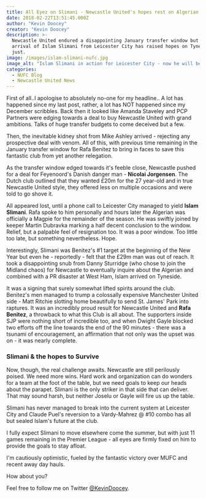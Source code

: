 ```yaml
---
title: All Eyez on Slimani - Newcastle United's hopes rest on Algerian
date: 2018-02-22T13:51:45.000Z
author: "Kevin Doocey"
creator: "Kevin Doocey"
description: >-
  Newcastle United endured a disappointing January transfer window but the
  arrival of Islam Slimani from Leicester City has raised hopes on Tyneside,
  just.
image: /images/islam-slimani-nufc.jpg
image_alt: "Islam Slimani in action for Leicester City - now he will be tasked with keeping Newcastle in the Premier League."
categories:
  - NUFC Blog
  - Newcastle United News
---
```

First of all..I apologise to absolutely no-one for my headline.. A lot has happened since my last post, rather, a lot has NOT happened since my December scribbles. Back then it looked like Amanda Staveley and PCP Partners were edging towards a deal to buy Newcastle United with grand ambitions. Talks of huge transfer budgets to come deceived but a few. 

Then, the inevitable kidney shot from Mike Ashley arrived - rejecting any prospective deal with venom. All of this, with previous time remaining in the January transfer window for Rafa Benitez to bring in faces to save this fantastic club from yet another relegation. 

As the transfer window edged towards it's feeble close, Newcastle pushed for a deal for Feyenoord's Danish danger man - **Nicolai Jorgensen**. The Dutch club outlined that they wanted £20m for the 27 year-old and in true Newcastle United style, they offered less on multiple occasions and were told to go shove it. 

All appeared lost, until a phone call to Leicester City managed to yield **Islam Slimani**. Rafa spoke to him personally and hours later the Algerian was officially a Magpie for the remainder of the season. He was swiftly joined by keeper Martin Dubravka marking a half decent conclusion to the window. Relief, but a palpable feel of resignation too. It was a poor window. Too little too late, but something nevertheless. Hope.

Interestingly, Slimani was Benitez's #1 target at the beginning of the New Year but even he - reportedly - felt that the £29m man was out of reach. It took a disappointing snub from Danny Sturridge (who chose to join the Midland chaos) for Newcastle to eventually inquire about the Algerian and combined with a PR disaster at West Ham, Islam arrived on Tyneside. 

It was a signing that surely somewhat lifted spirits around the club. Benitez's men managed to trump a colossally expensive Manchester United side - Matt Ritchie slotting home beautifully to send St. James' Park into raptures. It was an incredibly proud result for Newcastle United and **Rafa Benitez**, a throwback to what this Club is all about. The supporters inside SJP were nothing short of incredible too, and when Dwight Gayle blocked two efforts off the line towards the end of the 90 minutes - there was a tsunami of encouragement, an affirmation that not only was the upset was on - it was nearly complete. 

### Slimani & the hopes to Survive

Now, though, the real challenge awaits. Newcastle are still perilously poised. We need more wins. Hard work and organization can do wonders for a team at the foot of the table, but we need goals to keep our heads about the parapet. Slimani is the only striker in that side that can deliver. That may sound harsh, but neither Joselu or Gayle will fire us up the table.

Slimani has never managed to break into the current system at Leicester City and Claude Puel's reversion to a Vardy-Mahrez @ #10 combo has all but sealed Islam's future at the club. 

I fully expect Slimani to move elsewhere come the summer, but with just 11 games remaining in the Premier League - all eyes are firmly fixed on him to provide the goals to stay afloat. 

I'm cautiously optimistic, fueled by the fantastic victory over MUFC and recent away day hauls. 

How about you? 

Feel free to follow me on Twitter [@KevinDoocey](https://www.twitter.com/KevinDoocey).
